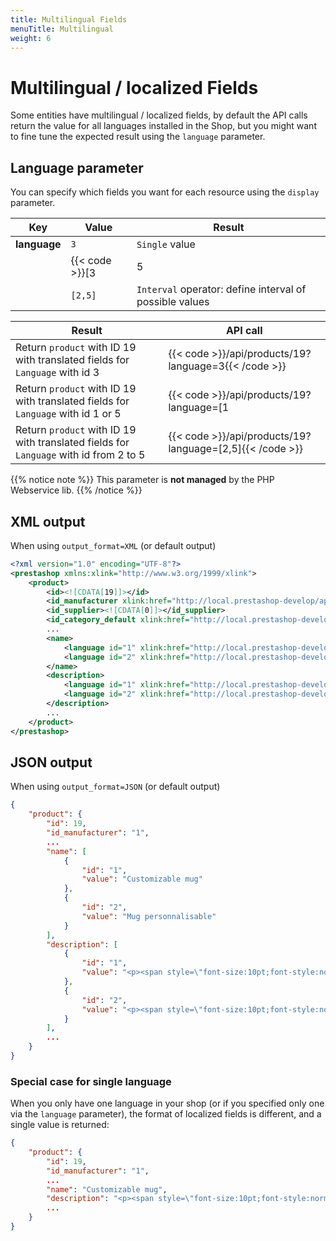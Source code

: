 ```yaml
---
title: Multilingual Fields
menuTitle: Multilingual
weight: 6
---
```


# Multilingual / localized Fields

Some entities have multilingual / localized fields, by default the API calls return the value for all languages installed in the Shop, but you might want to fine tune the expected result using the `language` parameter.

## Language parameter

You can specify which fields you want for each resource using the `display` parameter.

| Key          | Value                              | Result                                                                    |
|--------------|------------------------------------|---------------------------------------------------------|
| **language** | `3`                                | `Single` value                                          |
|              | {{< code >}}[3|5|...]{{< /code >}} | `OR` operator: list of possible values                  |
|              | `[2,5]`                            | `Interval` operator: define interval of possible values |

| Result | API call |
|--------|----------|
| Return `product` with ID 19 with translated fields for `Language` with id 3 | {{< code >}}/api/products/19?language=3{{< /code >}} |
| Return `product` with ID 19 with translated fields for `Language` with id 1 or 5 | {{< code >}}/api/products/19?language=[1|5]{{< /code >}} |
| Return `product` with ID 19 with translated fields for `Language` with id from 2 to 5 | {{< code >}}/api/products/19?language=[2,5]{{< /code >}} |

{{% notice note %}}
This parameter is **not managed** by the PHP Webservice lib.
{{% /notice %}}


## XML output

When using `output_format=XML` (or default output)

```xml
<?xml version="1.0" encoding="UTF-8"?>
<prestashop xmlns:xlink="http://www.w3.org/1999/xlink">
    <product>
        <id><![CDATA[19]]></id>
        <id_manufacturer xlink:href="http://local.prestashop-develop/api/manufacturers/1"><![CDATA[1]]></id_manufacturer>
        <id_supplier><![CDATA[0]]></id_supplier>
        <id_category_default xlink:href="http://local.prestashop-develop/api/categories/8"><![CDATA[8]]></id_category_default>
        ...
        <name>
            <language id="1" xlink:href="http://local.prestashop-develop/api/languages/1"><![CDATA[Customizable mug]]></language>
            <language id="2" xlink:href="http://local.prestashop-develop/api/languages/2"><![CDATA[Mug personnalisable]]></language>
        </name>
        <description>
            <language id="1" xlink:href="http://local.prestashop-develop/api/languages/1"><![CDATA[<p><span style="font-size:10pt;font-style:normal;"><span style="font-size:10pt;font-style:normal;">Customize your mug with the text of your choice. A mood, a message, a quote... It's up to you! Maximum number of characters:</span><span style="font-size:10pt;font-style:normal;"> ---</span></span></p>]]></language>
            <language id="2" xlink:href="http://local.prestashop-develop/api/languages/2"><![CDATA[<p><span style="font-size:10pt;font-style:normal;">Personnalisez votre mug avec le texte de votre choix. Une humeur, un message, une citation... À vous de choisir ! Nombre maximum de caractères : --- Diamètre : 8,2cm / Hauteur : 9,5cm / Poids : 0.43kg. Passe au lave-vaisselle.</span></p>]]></language>
        </description>
        ...
    </product>
</prestashop>
```

## JSON output

When using `output_format=JSON` (or default output)

```json
{
    "product": {
        "id": 19,
        "id_manufacturer": "1",
        ...
        "name": [
            {
                "id": "1",
                "value": "Customizable mug"
            },
            {
                "id": "2",
                "value": "Mug personnalisable"
            }
        ],
        "description": [
            {
                "id": "1",
                "value": "<p><span style=\"font-size:10pt;font-style:normal;\"><span style=\"font-size:10pt;font-style:normal;\">Customize your mug with the text of your choice. A mood, a message, a quote... It's up to you! Maximum number of characters:</span><span style=\"font-size:10pt;font-style:normal;\"> ---</span></span></p>"
            },
            {
                "id": "2",
                "value": "<p><span style=\"font-size:10pt;font-style:normal;\">Personnalisez votre mug avec le texte de votre choix. Une humeur, un message, une citation... À vous de choisir ! Nombre maximum de caractères : --- Diamètre : 8,2cm / Hauteur : 9,5cm / Poids : 0.43kg. Passe au lave-vaisselle.</span></p>"
            }
        ],
        ...
    }
}
```

### Special case for single language

When you only have one language in your shop (or if you specified only one via the `language` parameter), the format of localized fields is different, and a single value is returned:

```json
{
    "product": {
        "id": 19,
        "id_manufacturer": "1",
        ...
        "name": "Customizable mug",
        "description": "<p><span style=\"font-size:10pt;font-style:normal;\"><span style=\"font-size:10pt;font-style:normal;\">Customize your mug with the text of your choice. A mood, a message, a quote... It's up to you! Maximum number of characters:</span><span style=\"font-size:10pt;font-style:normal;\"> ---</span></span></p>",
        ...
    }
}
```
